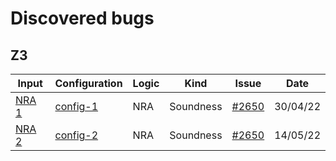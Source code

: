 # Discovered bugs
## Z3
| Input                  | Configuration            | Logic | Kind      | Issue                                                                       | Date     |
|------------------------|--------------------------|-------|-----------|-----------------------------------------------------------------------------|----------|
| [NRA 1](z3/nra-1.smt2) | [config-1](config-1.txt) | NRA   | Soundness | [#2650](https://github.com/Z3Prover/z3/issues/2650#issuecomment-1113448263) | 30/04/22 |
| [NRA 2](z3/nra-2.smt2) | [config-2](config-2.txt) | NRA   | Soundness | [#2650](https://github.com/Z3Prover/z3/issues/2650#issuecomment-1126688235) | 14/05/22 |
